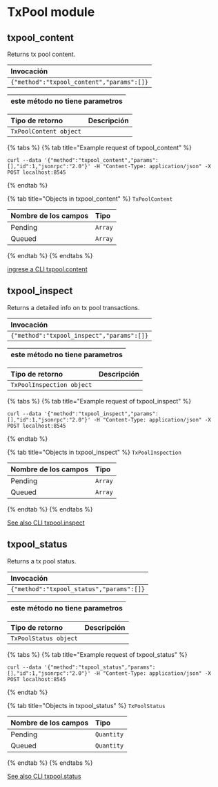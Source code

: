 # TxPool module

## txpool\_content

Returns tx pool content.

| Invocación |
| :--- |
| `{"method":"txpool_content","params":[]}` |

| este método no tiene parametros  |
| :--- |


| Tipo de retorno | Descripción |
| :--- | :--- |
| `TxPoolContent object` |  |

{% tabs %}
{% tab title="Example request of txpool\_content" %}
```text
curl --data '{"method":"txpool_content","params":[],"id":1,"jsonrpc":"2.0"}' -H "Content-Type: application/json" -X POST localhost:8545
```
{% endtab %}

{% tab title="Objects in txpool\_content" %}
`TxPoolContent`

| Nombre de los campos | Tipo |
| :--- | :--- |
| Pending | `Array` |
| Queued | `Array` |
{% endtab %}
{% endtabs %}

[ingrese a CLI txpool.content](https://docs.nethermind.io/nethermind/nethermind-utilities/cli/txpool#txpool-content)

## txpool\_inspect

Returns a detailed info on tx pool transactions.

| Invocación |
| :--- |
| `{"method":"txpool_inspect","params":[]}` |

| este método no tiene parametros  |
| :--- |


| Tipo de retorno | Descripción |
| :--- | :--- |
| `TxPoolInspection object` |  |

{% tabs %}
{% tab title="Example request of txpool\_inspect" %}
```text
curl --data '{"method":"txpool_inspect","params":[],"id":1,"jsonrpc":"2.0"}' -H "Content-Type: application/json" -X POST localhost:8545
```
{% endtab %}

{% tab title="Objects in txpool\_inspect" %}
`TxPoolInspection`

| Nombre de los campos | Tipo |
| :--- | :--- |
| Pending | `Array` |
| Queued | `Array` |
{% endtab %}
{% endtabs %}

[See also CLI txpool.inspect](https://docs.nethermind.io/nethermind/nethermind-utilities/cli/txpool#txpool-inspect)

## txpool\_status

Returns a tx pool status.

| Invocación |
| :--- |
| `{"method":"txpool_status","params":[]}` |

| este método no tiene parametros  |
| :--- |


| Tipo de retorno | Descripción |
| :--- | :--- |
| `TxPoolStatus object` |  |

{% tabs %}
{% tab title="Example request of txpool\_status" %}
```text
curl --data '{"method":"txpool_status","params":[],"id":1,"jsonrpc":"2.0"}' -H "Content-Type: application/json" -X POST localhost:8545
```
{% endtab %}

{% tab title="Objects in txpool\_status" %}
`TxPoolStatus`

| Nombre de los campos | Tipo |
| :--- | :--- |
| Pending | `Quantity` |
| Queued | `Quantity` |
{% endtab %}
{% endtabs %}

[See also CLI txpool.status](https://docs.nethermind.io/nethermind/nethermind-utilities/cli/txpool#txpool-status)

